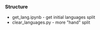 ### Structure
* get_lang.ipynb - get initial languages split
* clear_languages.py - more "hand" split

